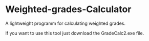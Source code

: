 # Weighted-grades-Calculator
A lightweight programm for calculating weighted grades.

If you want to use this tool just download the GradeCalc2.exe file.

